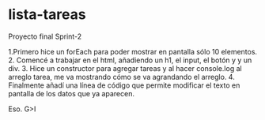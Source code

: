# lista-tareas
Proyecto final Sprint-2

1.Primero hice un forEach para poder mostrar en pantalla sólo 10 elementos.
2. Comencé a trabajar en el html, añadiendo un h1, el input, el botón y y un div.
3. Hice un constructor para agregar tareas y al hacer console.log al arreglo tarea, me va mostrando cómo se va agrandando el arreglo.
4. Finalmente añadí una línea de código que permite modificar el texto en pantalla de los datos que ya aparecen.


Eso.
G>I 
